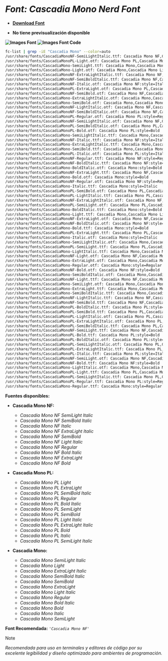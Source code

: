 <!-- Autor: Daniel Benjamin Perez Morales -->
<!-- GitHub: https://github.com/D4nitrix13 -->
<!-- GitLab: https://gitlab.com/D4nitrix13 -->
<!-- Correo electrónico: danielperezdev@proton.me -->

# ***Font: Cascadia Mono Nerd Font***

- **[Download Font](https://github.com/ryanoasis/nerd-fonts/releases/download/v3.2.1/CascadiaMono.zip "https://github.com/ryanoasis/nerd-fonts/releases/download/v3.2.1/CascadiaMono.zip")**

- **No tiene previsualización disponible**

**![Images Font](../../Fonts/CascadiaMono%20Nerd%20Font.png "Fonts/CascadiaMono Nerd Font.png")**
**![Images Font Code](../../Font%20Images%20Code/CascadiaMono%20Nerd%20Font%20Code.png "Font Images Code/CascadiaMono Nerd Font Code.png")**

```bash
fc-list | grep -iE "Cascadia Mono" --color=auto
/usr/share/fonts/CascadiaMonoNF-SemiLightItalic.ttf: Cascadia Mono NF,Cascadia Mono NF SemiLight:style=SemiLight Italic,Italic
/usr/share/fonts/CascadiaMonoPL-Light.otf: Cascadia Mono PL,Cascadia Mono PL Light:style=Light,Regular
/usr/share/fonts/CascadiaMono-SemiLight.ttf: Cascadia Mono,Cascadia Mono SemiLight:style=SemiLight,Regular
/usr/share/fonts/CascadiaMono-Light.otf: Cascadia Mono,Cascadia Mono Light:style=Light,Regular
/usr/share/fonts/CascadiaMonoNF-ExtraLightItalic.ttf: Cascadia Mono NF,Cascadia Mono NF ExtraLight:style=ExtraLight Italic,Italic
/usr/share/fonts/CascadiaMonoNF-SemiBoldItalic.ttf: Cascadia Mono NF,Cascadia Mono NF SemiBold:style=SemiBold Italic,Italic
/usr/share/fonts/CascadiaMonoNF-Italic.otf: Cascadia Mono NF:style=Italic
/usr/share/fonts/CascadiaMonoPL-ExtraLight.otf: Cascadia Mono PL,Cascadia Mono PL ExtraLight:style=ExtraLight,Regular
/usr/share/fonts/CascadiaMonoNF-SemiBold.otf: Cascadia Mono NF,Cascadia Mono NF SemiBold:style=SemiBold,Regular
/usr/share/fonts/CascadiaMono-ExtraLightItalic.otf: Cascadia Mono,Cascadia Mono ExtraLight:style=ExtraLight Italic,Italic
/usr/share/fonts/CascadiaMono-SemiBold.otf: Cascadia Mono,Cascadia Mono SemiBold:style=SemiBold,Regular
/usr/share/fonts/CascadiaMonoNF-LightItalic.otf: Cascadia Mono NF,Cascadia Mono NF Light:style=Light Italic,Italic
/usr/share/fonts/CascadiaMonoNF-SemiBoldItalic.otf: Cascadia Mono NF,Cascadia Mono NF SemiBold:style=SemiBold Italic,Italic
/usr/share/fonts/CascadiaMonoPL-Regular.otf: Cascadia Mono PL:style=Regular
/usr/share/fonts/CascadiaMonoNF-SemiLightItalic.otf: Cascadia Mono NF,Cascadia Mono NF SemiLight:style=SemiLight Italic,Italic
/usr/share/fonts/CascadiaMonoPL-SemiBoldItalic.otf: Cascadia Mono PL,Cascadia Mono PL SemiBold:style=SemiBold Italic,Italic
/usr/share/fonts/CascadiaMonoPL-Bold.otf: Cascadia Mono PL:style=Bold
/usr/share/fonts/CascadiaMono-SemiLightItalic.ttf: Cascadia Mono,Cascadia Mono SemiLight:style=SemiLight Italic,Italic
/usr/share/fonts/CascadiaMonoNF-Italic.ttf: Cascadia Mono NF:style=Italic
/usr/share/fonts/CascadiaMono-ExtraLightItalic.ttf: Cascadia Mono,Cascadia Mono ExtraLight:style=ExtraLight Italic,Italic
/usr/share/fonts/CascadiaMono-SemiBold.ttf: Cascadia Mono,Cascadia Mono SemiBold:style=SemiBold,Regular
/usr/share/fonts/CascadiaMonoPL-Italic.otf: Cascadia Mono PL:style=Italic
/usr/share/fonts/CascadiaMonoNF-Regular.ttf: Cascadia Mono NF:style=Regular
/usr/share/fonts/CascadiaMonoNF-BoldItalic.ttf: Cascadia Mono NF:style=Bold Italic
/usr/share/fonts/CascadiaMono-BoldItalic.otf: Cascadia Mono:style=Bold Italic
/usr/share/fonts/CascadiaMonoNF-ExtraLight.ttf: Cascadia Mono NF,Cascadia Mono NF ExtraLight:style=ExtraLight,Regular
/usr/share/fonts/CascadiaMono-Bold.otf: Cascadia Mono:style=Bold
/usr/share/fonts/CascadiaMonoNF-Regular.otf: Cascadia Mono NF:style=Regular
/usr/share/fonts/CascadiaMono-Italic.ttf: Cascadia Mono:style=Italic
/usr/share/fonts/CascadiaMonoPL-SemiBold.otf: Cascadia Mono PL,Cascadia Mono PL SemiBold:style=SemiBold,Regular
/usr/share/fonts/CascadiaMonoPL-LightItalic.ttf: Cascadia Mono PL,Cascadia Mono PL Light:style=Light Italic,Italic
/usr/share/fonts/CascadiaMonoNF-ExtraLightItalic.otf: Cascadia Mono NF,Cascadia Mono NF ExtraLight:style=ExtraLight Italic,Italic
/usr/share/fonts/CascadiaMonoPL-SemiLight.otf: Cascadia Mono PL,Cascadia Mono PL SemiLight:style=SemiLight,Regular
/usr/share/fonts/CascadiaMono-BoldItalic.ttf: Cascadia Mono:style=Bold Italic
/usr/share/fonts/CascadiaMono-Light.ttf: Cascadia Mono,Cascadia Mono Light:style=Light,Regular
/usr/share/fonts/CascadiaMonoNF-ExtraLight.otf: Cascadia Mono NF,Cascadia Mono NF ExtraLight:style=ExtraLight,Regular
/usr/share/fonts/CascadiaMonoNF-BoldItalic.otf: Cascadia Mono NF:style=Bold Italic
/usr/share/fonts/CascadiaMono-Bold.ttf: Cascadia Mono:style=Bold
/usr/share/fonts/CascadiaMonoPL-ExtraLight.ttf: Cascadia Mono PL,Cascadia Mono PL ExtraLight:style=ExtraLight,Regular
/usr/share/fonts/CascadiaMono-Italic.otf: Cascadia Mono:style=Italic
/usr/share/fonts/CascadiaMono-SemiLightItalic.otf: Cascadia Mono,Cascadia Mono SemiLight:style=SemiLight Italic,Italic
/usr/share/fonts/CascadiaMonoPL-SemiLight.ttf: Cascadia Mono PL,Cascadia Mono PL SemiLight:style=SemiLight,Regular
/usr/share/fonts/CascadiaMono-LightItalic.ttf: Cascadia Mono,Cascadia Mono Light:style=Light Italic,Italic
/usr/share/fonts/CascadiaMonoNF-Light.otf: Cascadia Mono NF,Cascadia Mono NF Light:style=Light,Regular
/usr/share/fonts/CascadiaMono-ExtraLight.otf: Cascadia Mono,Cascadia Mono ExtraLight:style=ExtraLight,Regular
/usr/share/fonts/CascadiaMono-Regular.otf: Cascadia Mono:style=Regular
/usr/share/fonts/CascadiaMonoNF-Bold.otf: Cascadia Mono NF:style=Bold
/usr/share/fonts/CascadiaMono-SemiBoldItalic.otf: Cascadia Mono,Cascadia Mono SemiBold:style=SemiBold Italic,Italic
/usr/share/fonts/CascadiaMonoNF-Light.ttf: Cascadia Mono NF,Cascadia Mono NF Light:style=Light,Regular
/usr/share/fonts/CascadiaMono-SemiLight.otf: Cascadia Mono,Cascadia Mono SemiLight:style=SemiLight,Regular
/usr/share/fonts/CascadiaMono-ExtraLight.ttf: Cascadia Mono,Cascadia Mono ExtraLight:style=ExtraLight,Regular
/usr/share/fonts/CascadiaMono-SemiBoldItalic.ttf: Cascadia Mono,Cascadia Mono SemiBold:style=SemiBold Italic,Italic
/usr/share/fonts/CascadiaMonoNF-LightItalic.ttf: Cascadia Mono NF,Cascadia Mono NF Light:style=Light Italic,Italic
/usr/share/fonts/CascadiaMonoNF-SemiBold.ttf: Cascadia Mono NF,Cascadia Mono NF SemiBold:style=SemiBold,Regular
/usr/share/fonts/CascadiaMonoPL-BoldItalic.ttf: Cascadia Mono PL:style=Bold Italic
/usr/share/fonts/CascadiaMonoPL-SemiBold.ttf: Cascadia Mono PL,Cascadia Mono PL SemiBold:style=SemiBold,Regular
/usr/share/fonts/CascadiaMonoPL-LightItalic.otf: Cascadia Mono PL,Cascadia Mono PL Light:style=Light Italic,Italic
/usr/share/fonts/CascadiaMonoPL-ExtraLightItalic.otf: Cascadia Mono PL,Cascadia Mono PL ExtraLight:style=ExtraLight Italic,Italic
/usr/share/fonts/CascadiaMonoPL-SemiBoldItalic.ttf: Cascadia Mono PL,Cascadia Mono PL SemiBold:style=SemiBold Italic,Italic
/usr/share/fonts/CascadiaMonoNF-SemiLight.ttf: Cascadia Mono NF,Cascadia Mono NF SemiLight:style=SemiLight,Regular
/usr/share/fonts/CascadiaMonoPL-Bold.ttf: Cascadia Mono PL:style=Bold
/usr/share/fonts/CascadiaMonoPL-BoldItalic.otf: Cascadia Mono PL:style=Bold Italic
/usr/share/fonts/CascadiaMonoPL-SemiLightItalic.otf: Cascadia Mono PL,Cascadia Mono PL SemiLight:style=SemiLight Italic,Italic
/usr/share/fonts/CascadiaMonoPL-ExtraLightItalic.ttf: Cascadia Mono PL,Cascadia Mono PL ExtraLight:style=ExtraLight Italic,Italic
/usr/share/fonts/CascadiaMonoPL-Italic.ttf: Cascadia Mono PL:style=Italic
/usr/share/fonts/CascadiaMonoNF-SemiLight.otf: Cascadia Mono NF,Cascadia Mono NF SemiLight:style=SemiLight,Regular
/usr/share/fonts/CascadiaMonoNF-Bold.ttf: Cascadia Mono NF:style=Bold
/usr/share/fonts/CascadiaMono-LightItalic.otf: Cascadia Mono,Cascadia Mono Light:style=Light Italic,Italic
/usr/share/fonts/CascadiaMonoPL-Light.ttf: Cascadia Mono PL,Cascadia Mono PL Light:style=Light,Regular
/usr/share/fonts/CascadiaMonoPL-SemiLightItalic.ttf: Cascadia Mono PL,Cascadia Mono PL SemiLight:style=SemiLight Italic,Italic
/usr/share/fonts/CascadiaMonoPL-Regular.ttf: Cascadia Mono PL:style=Regular
/usr/share/fonts/CascadiaMono-Regular.ttf: Cascadia Mono:style=Regular
```

**Fuentes disponibles:**

- **Cascadia Mono NF:**
  - *Cascadia Mono NF SemiLight Italic*
  - *Cascadia Mono NF SemiBold Italic*
  - *Cascadia Mono NF Italic*
  - *Cascadia Mono NF ExtraLight Italic*
  - *Cascadia Mono NF SemiBold*
  - *Cascadia Mono NF Light Italic*
  - *Cascadia Mono NF Regular*
  - *Cascadia Mono NF Bold Italic*
  - *Cascadia Mono NF ExtraLight*
  - *Cascadia Mono NF Bold*

- **Cascadia Mono PL:**
  - *Cascadia Mono PL Light*
  - *Cascadia Mono PL ExtraLight*
  - *Cascadia Mono PL SemiBold Italic*
  - *Cascadia Mono PL Regular*
  - *Cascadia Mono PL Bold Italic*
  - *Cascadia Mono PL SemiLight*
  - *Cascadia Mono PL SemiBold*
  - *Cascadia Mono PL Light Italic*
  - *Cascadia Mono PL ExtraLight Italic*
  - *Cascadia Mono PL Bold*
  - *Cascadia Mono PL Italic*
  - *Cascadia Mono PL SemiLight Italic*

- **Cascadia Mono:**
  - *Cascadia Mono SemiLight Italic*
  - *Cascadia Mono Light*
  - *Cascadia Mono ExtraLight Italic*
  - *Cascadia Mono SemiBold Italic*
  - *Cascadia Mono SemiBold*
  - *Cascadia Mono ExtraLight*
  - *Cascadia Mono Light Italic*
  - *Cascadia Mono Regular*
  - *Cascadia Mono Bold Italic*
  - *Cascadia Mono Bold*
  - *Cascadia Mono Italic*
  - *Cascadia Mono SemiLight*

**Font Recomendada:** *`'Cascadia Mono NF'`*

> [!NOTE]
> *Recomendada para uso en terminales y editores de código por su excelente legibilidad y diseño optimizado para ambientes de programación.*
